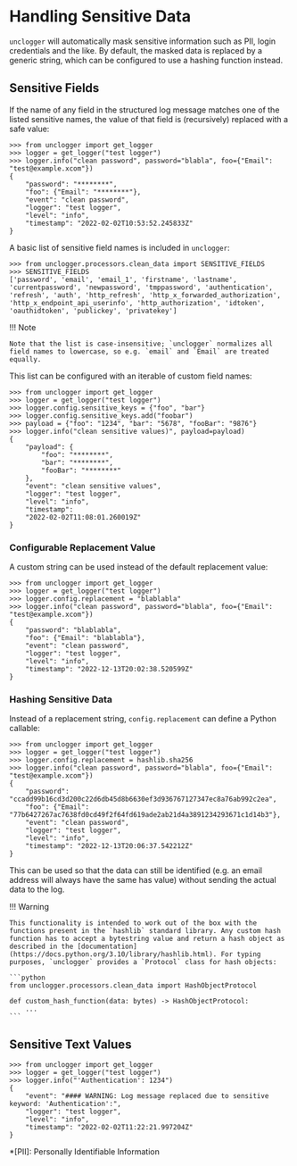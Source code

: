 # Handling Sensitive Data

`unclogger` will automatically mask sensitive information such as PII, login credentials and the like. By default, the masked data is replaced by a generic string, which can be configured to use a hashing function instead.


## Sensitive Fields

If the name of any field in the structured log message matches one of the listed sensitive names, the value of that field is (recursively) replaced with a safe value:

    >>> from unclogger import get_logger
    >>> logger = get_logger("test logger")
    >>> logger.info("clean password", password="blabla", foo={"Email": "test@example.xcom"})
    {
        "password": "********",
        "foo": {"Email": "********"},
        "event": "clean password",
        "logger": "test logger",
        "level": "info",
        "timestamp": "2022-02-02T10:53:52.245833Z"
    }

A basic list of sensitive field names is included in `unclogger`:

    >>> from unclogger.processors.clean_data import SENSITIVE_FIELDS
    >>> SENSITIVE_FIELDS
    ['password', 'email', 'email_1', 'firstname', 'lastname', 'currentpassword', 'newpassword', 'tmppassword', 'authentication', 'refresh', 'auth', 'http_refresh', 'http_x_forwarded_authorization', 'http_x_endpoint_api_userinfo', 'http_authorization', 'idtoken', 'oauthidtoken', 'publickey', 'privatekey']

!!! Note

    Note that the list is case-insensitive; `unclogger` normalizes all field names to lowercase, so e.g. `email` and `Email` are treated equally.

This list can be configured with an iterable of custom field names:

    >>> from unclogger import get_logger
    >>> logger = get_logger("test logger")
    >>> logger.config.sensitive_keys = {"foo", "bar"}
    >>> logger.config.sensitive_keys.add("foobar")
    >>> payload = {"foo": "1234", "bar": "5678", "fooBar": "9876"}
    >>> logger.info("clean sensitive values)", payload=payload)
    {
        "payload": {
            "foo": "********",
            "bar": "********",
            "fooBar": "********"
        },
        "event": "clean sensitive values",
        "logger": "test logger",
        "level": "info",
        "timestamp":
        "2022-02-02T11:08:01.260019Z"
    }

### Configurable Replacement Value

A custom string can be used instead of the default replacement value:

    >>> from unclogger import get_logger
    >>> logger = get_logger("test logger")
    >>> logger.config.replacement = "blablabla"
    >>> logger.info("clean password", password="blabla", foo={"Email": "test@example.xcom"})
    {
        "password": "blablabla",
        "foo": {"Email": "blablabla"},
        "event": "clean password",
        "logger": "test logger",
        "level": "info",
        "timestamp": "2022-12-13T20:02:38.520599Z"
    }

### Hashing Sensitive Data

Instead of a replacement string, `config.replacement` can define a Python callable:

    >>> from unclogger import get_logger
    >>> logger = get_logger("test logger")
    >>> logger.config.replacement = hashlib.sha256
    >>> logger.info("clean password", password="blabla", foo={"Email": "test@example.xcom"})
    {
        "password": "ccadd99b16cd3d200c22d6db45d8b6630ef3d936767127347ec8a76ab992c2ea",
        "foo": {"Email": "77b6427267ac7638fd0cd49f2f64fd619ade2ab21d4a3891234293671c1d14b3"},
        "event": "clean password",
        "logger": "test logger",
        "level": "info",
        "timestamp": "2022-12-13T20:06:37.542212Z"
    }

This can be used so that the data can still be identified (e.g. an email address will always have the same has value) without sending the actual data to the log.

!!! Warning

    This functionality is intended to work out of the box with the functions present in the `hashlib` standard library. Any custom hash function has to accept a bytestring value and return a hash object as described in the [documentation](https://docs.python.org/3.10/library/hashlib.html). For typing purposes, `unclogger` provides a `Protocol` class for hash objects:
    
    ```python
    from unclogger.processors.clean_data import HashObjectProtocol
    
    def custom_hash_function(data: bytes) -> HashObjectProtocol:
        ...
    ```

## Sensitive Text Values
    >>> from unclogger import get_logger
    >>> logger = get_logger("test logger")
    >>> logger.info("'Authentication': 1234")
    {
        "event": "#### WARNING: Log message replaced due to sensitive keyword: 'Authentication':",
        "logger": "test logger",
        "level": "info",
        "timestamp": "2022-02-02T11:22:21.997204Z"
    }

*[PII]: Personally Identifiable Information